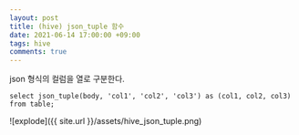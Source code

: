 ```yaml
---
layout: post
title: (hive) json_tuple 함수
date: 2021-06-14 17:00:00 +09:00
tags: hive
comments: true
---
```


json 형식의 컬럼을 열로 구분한다.

```
select json_tuple(body, 'col1', 'col2', 'col3') as (col1, col2, col3) from table;
```


![explode]({{ site.url }}/assets/hive_json_tuple.png)

